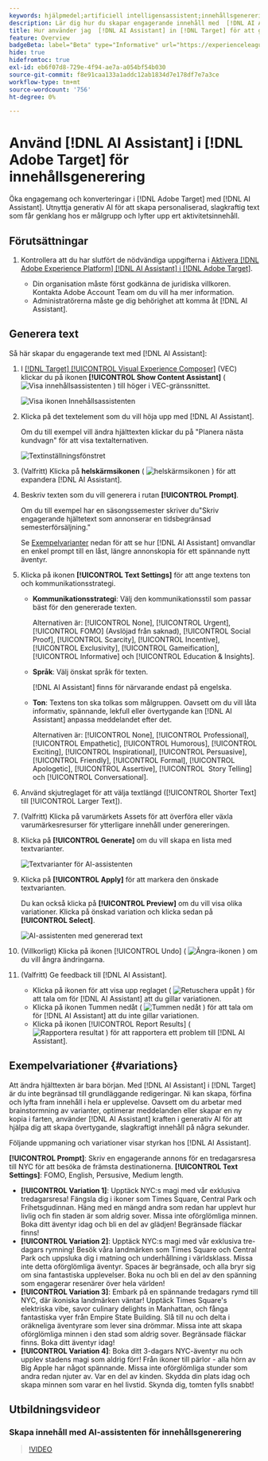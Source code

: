 ```yaml
---
keywords: hjälpmedel;artificiell intelligensassistent;innehållsgenerering;innehållsaccelerator;innehållsgenerering;generera innehåll
description: Lär dig hur du skapar engagerande innehåll med  [!DNL AI Assistant].
title: Hur använder jag  [!DNL AI Assistant] in [!DNL Target] för att generera engagerande innehåll?
feature: Overview
badgeBeta: label="Beta" type="Informative" url="https://experienceleague.adobe.com/docs/target/using/introduction/intro.html#beta newtab=true" tooltip="Vad är Beta-funktioner i  [!DNL Adobe Target]?"
hide: true
hidefromtoc: true
exl-id: eb6f07d8-729e-4f94-ae7a-a054bf54b030
source-git-commit: f8e91caa133a1addc12ab1834d7e178df7e7a3ce
workflow-type: tm+mt
source-wordcount: '756'
ht-degree: 0%

---
```


# Använd [!DNL AI Assistant] i [!DNL Adobe Target] för innehållsgenerering

Öka engagemang och konverteringar i [!DNL Adobe Target] med [!DNL AI Assistant]. Utnyttja generativ AI för att skapa personaliserad, slagkraftig text som får genklang hos er målgrupp och lyfter upp ert aktivitetsinnehåll.

## Förutsättningar

1. Kontrollera att du har slutfört de nödvändiga uppgifterna i [Aktivera [!DNL Adobe Experience Platform] [!DNL AI Assistant] i [!DNL Adobe Target]](/help/main/c-intro/enabling-ai-assistant.md).

   * Din organisation måste först godkänna de juridiska villkoren. Kontakta Adobe Account Team om du vill ha mer information.
   * Administratörerna måste ge dig behörighet att komma åt [!DNL AI Assistant].

## Generera text

Så här skapar du engagerande text med [!DNL AI Assistant]:

1. I [[!DNL Target] [!UICONTROL Visual Experience Composer]](/help/main/c-experiences/c-visual-experience-composer/viztarget-options.md) (VEC) klickar du på ikonen **[!UICONTROL Show Content Assistant]** ( ![Visa innehållsassistenten](/help/main/assets/icons/MagicWand.svg) ) till höger i VEC-gränssnittet.

   ![Visa ikonen Innehållsassistenten](/help/main/c-intro/assets/ai-assistant-conntet-generation-icon.png)

1. Klicka på det textelement som du vill höja upp med [!DNL AI Assistant].

   Om du till exempel vill ändra hjälttexten klickar du på &quot;Planera nästa kundvagn&quot; för att visa textalternativen.

   ![Textinställningsfönstret](/help/main/c-intro/assets/ai-text-settings.png)

1. (Valfritt) Klicka på **helskärmsikonen** ( ![helskärmsikonen](/help/main/assets/icons/FullScreen.svg) ) för att expandera [!DNL AI Assistant].

1. Beskriv texten som du vill generera i rutan **[!UICONTROL Prompt]**.

   Om du till exempel har en säsongssemester skriver du&quot;Skriv engagerande hjältetext som annonserar en tidsbegränsad semesterförsäljning.&quot;

   Se [Exempelvarianter](#variations) nedan för att se hur [!DNL AI Assistant] omvandlar en enkel prompt till en låst, längre annonskopia för ett spännande nytt äventyr.

1. Klicka på ikonen **[!UICONTROL Text Settings]** för att ange textens ton och kommunikationsstrategi.

   * **Kommunikationsstrategi**: Välj den kommunikationsstil som passar bäst för den genererade texten.

     Alternativen är: [!UICONTROL None], [!UICONTROL Urgent], [!UICONTROL FOMO] (Avslöjad från saknad), [!UICONTROL Social Proof], [!UICONTROL Scarcity], [!UICONTROL Incentive], [!UICONTROL Exclusivity], [!UICONTROL Gameification], [!UICONTROL Informative] och [!UICONTROL Education & Insights].

   * **Språk**: Välj önskat språk för texten.

     [!DNL AI Assistant] finns för närvarande endast på engelska.

   * **Ton**: Textens ton ska tolkas som målgruppen. Oavsett om du vill låta informativ, spännande, lekfull eller övertygande kan [!DNL AI Assistant] anpassa meddelandet efter det.

     Alternativen är: [!UICONTROL None], [!UICONTROL Professional], [!UICONTROL Empathetic], [!UICONTROL Humorous], [!UICONTROL Exciting], [!UICONTROL Inspirational], [!UICONTROL Persuasive], [!UICONTROL Friendly], [!UICONTROL Formal], [!UICONTROL Apologetic], [!UICONTROL Assertive], [!UICONTROL &#x200B; Story Telling] och [!UICONTROL Conversational].

1. Använd skjutreglaget för att välja textlängd ([!UICONTROL Shorter Text] till [!UICONTROL Larger Text]).

1. (Valfritt) Klicka på varumärkets Assets för att överföra eller växla varumärkesresurser för ytterligare innehåll under genereringen.

1. Klicka på **[!UICONTROL Generate]** om du vill skapa en lista med textvarianter.

   ![Textvarianter för AI-assistenten](/help/main/c-intro/assets/ai-variations-text.png)

1. Klicka på **[!UICONTROL Apply]** för att markera den önskade textvarianten.

   Du kan också klicka på **[!UICONTROL Preview]** om du vill visa olika variationer. Klicka på önskad variation och klicka sedan på **[!UICONTROL Select]**.

   ![AI-assistenten med genererad text](/help/main/c-intro/assets/ai-text-done.png)

1. (Villkorligt) Klicka på ikonen [!UICONTROL Undo] ( ![ Ångra-ikonen ](/help/main/assets/icons/Undo.svg) ) om du vill ångra ändringarna.

1. (Valfritt) Ge feedback till [!DNL AI Assistant].

   * Klicka på ikonen för att visa upp reglaget ( ![Retuschera uppåt ](/help/main/assets/icons/ThumbUp.svg) ) för att tala om för [!DNL AI Assistant] att du gillar variationen.
   * Klicka på ikonen Tummen nedåt ( ![Tummen nedåt ](/help/main/assets/icons/ThumbDown.svg) ) för att tala om för [!DNL AI Assistant] att du inte gillar variationen.
   * Klicka på ikonen [!UICONTROL Report Results] ( ![Rapportera resultat ](/help/main/assets/icons/Flag.svg) ) för att rapportera ett problem till [!DNL AI Assistant].

## Exempelvariationer {#variations}

Att ändra hjälttexten är bara början. Med [!DNL AI Assistant] i [!DNL Target] är du inte begränsad till grundläggande redigeringar. Ni kan skapa, förfina och lyfta fram innehåll i hela er upplevelse. Oavsett om du arbetar med brainstormning av varianter, optimerar meddelanden eller skapar en ny kopia i farten, använder [!DNL AI Assistant] kraften i generativ AI för att hjälpa dig att skapa övertygande, slagkraftigt innehåll på några sekunder.

Följande uppmaning och variationer visar styrkan hos [!DNL AI Assistant].

**[!UICONTROL Prompt]**: Skriv en engagerande annons för en tredagarsresa till NYC för att besöka de främsta destinationerna.
**[!UICONTROL Text Settings]**: FOMO, English, Persusive, Medium length.
* **[!UICONTROL Variation 1]**: Upptäck NYC:s magi med vår exklusiva tredagarsresa! Fängsla dig i ikoner som Times Square, Central Park och Frihetsgudinnan. Häng med en mängd andra som redan har upplevt hur livlig och fin staden är som aldrig sover. Missa inte oförglömliga minnen. Boka ditt äventyr idag och bli en del av glädjen! Begränsade fläckar finns!
* **[!UICONTROL Variation 2]**: Upptäck NYC:s magi med vår exklusiva tre-dagars rymning! Besök våra landmärken som Times Square och Central Park och uppsluka dig i matning och underhållning i världsklass. Missa inte detta oförglömliga äventyr. Spaces är begränsade, och alla bryr sig om sina fantastiska upplevelser. Boka nu och bli en del av den spänning som engagerar resenärer över hela världen!
* **[!UICONTROL Variation 3]**: Embark på en spännande tredagars rymd till NYC, där ikoniska landmärken väntar! Upptäck Times Square&#39;s elektriska vibe, savor culinary delights in Manhattan, och fånga fantastiska vyer från Empire State Building. Slå till nu och delta i oräkneliga äventyrare som lever sina drömmar. Missa inte att skapa oförglömliga minnen i den stad som aldrig sover. Begränsade fläckar finns. Boka ditt äventyr idag!
* **[!UICONTROL Variation 4]**: Boka ditt 3-dagars NYC-äventyr nu och upplev stadens magi som aldrig förr! Från ikoner till pärlor - alla hörn av Big Apple har något spännande. Missa inte oförglömliga stunder som andra redan njuter av. Var en del av kinden. Skydda din plats idag och skapa minnen som varar en hel livstid. Skynda dig, tomten fylls snabbt!

## Utbildningsvideor

### Skapa innehåll med AI-assistenten för innehållsgenerering

>[!VIDEO](https://video.tv.adobe.com/v/3434635/?learn=on">https://video.tv.adobe.com/v/3434635/?learn=on)
